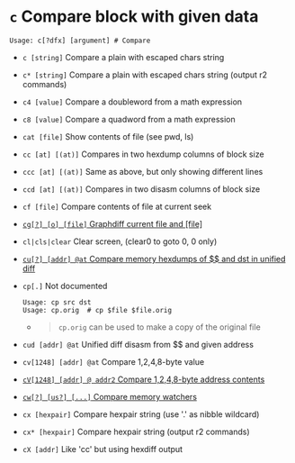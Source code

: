 <!-- TITLE: c -->

#  `c` Compare block with given data


```
Usage: c[?dfx] [argument] # Compare
```


- `c [string]` Compare a plain with escaped chars string
- `c* [string]` Compare a plain with escaped chars string (output r2 commands)
- `c4 [value]` Compare a doubleword from a math expression
- `c8 [value]` Compare a quadword from a math expression
- `cat [file]` Show contents of file (see pwd, ls)
- `cc [at] [(at)]` Compares in two hexdump columns of block size
- `ccc [at] [(at)]` Same as above, but only showing different lines
- `ccd [at] [(at)]` Compares in two disasm columns of block size
- `cf [file]` Compare contents of file at current seek

- [ `cg[?] [o] [file]` Graphdiff current file and [file]](/options/c/cg)

- `cl|cls|clear` Clear screen, (clear0 to goto 0, 0 only)

- [ `cu[?] [addr] @at` Compare memory hexdumps of $$ and dst in unified diff](/options/c/cu)
- `cp[.]` Not documented
	```
	Usage: cp src dst
	Usage: cp.orig  # cp $file $file.orig
	```
	
	- > `cp.orig` can be used to make a copy of the original file


- `cud [addr] @at` Unified diff disasm from $$ and given address
- `cv[1248] [addr] @at` Compare 1,2,4,8-byte value
- [`cV[1248] [addr] @ addr2` Compare 1,2,4,8-byte address contents](/options/c/c-capv)

- [ `cw[?] [us?] [...]` Compare memory watchers](/options/c/cw)

- `cx [hexpair]` Compare hexpair string (use '.' as nibble wildcard)
- `cx* [hexpair]` Compare hexpair string (output r2 commands)
- `cX [addr]` Like 'cc' but using hexdiff output

<p hidden>c c* c4 c8 cat cc ccc ccd cf cg cl cu cud cv cw cx cx* cX</p>